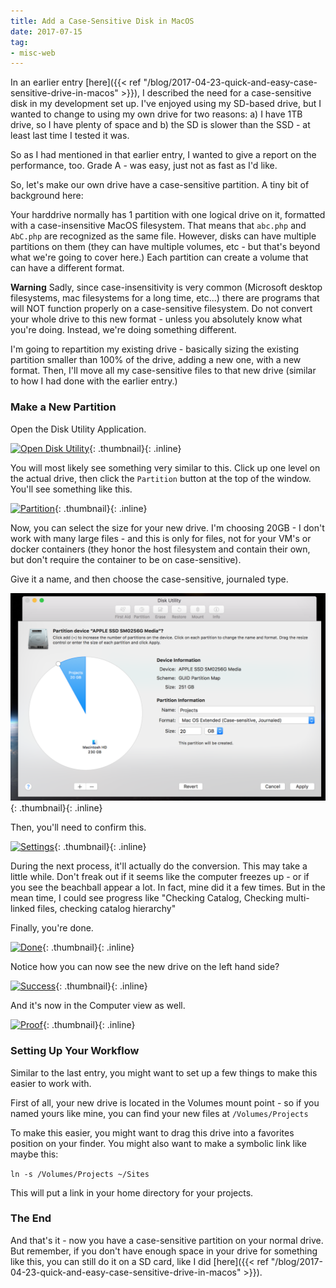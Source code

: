 ```yaml
---
title: Add a Case-Sensitive Disk in MacOS
date: 2017-07-15
tag:
- misc-web
---
```

In an earlier entry [here]({{< ref "/blog/2017-04-23-quick-and-easy-case-sensitive-drive-in-macos" >}}), I described the need for a case-sensitive disk in my development set up.  I've enjoyed using my SD-based drive, but I wanted to change to using my own drive for two reasons: a) I have 1TB drive, so I have plenty of space and b) the SD is slower than the SSD - at least last time I tested it was.  

<!--more-->

So as I had mentioned in that earlier entry, I wanted to give a report on the performance, too.  Grade A - was easy, just not as fast as I'd like.  

So, let's make our own drive have a case-sensitive partition.  A tiny bit of background here:

Your harddrive normally has 1 partition with one logical drive on it, formatted with a case-insensitive MacOS filesystem.  That means that `abc.php` and `AbC.php` are recognized as the same file.  However, disks can have multiple partitions on them (they can have multiple volumes, etc - but that's beyond what we're going to cover here.)  Each partition can create a volume that can have a different format.  

**Warning** Sadly, since case-insensitivity is very common (Microsoft desktop filesystems, mac filesystems for a long time, etc...) there are programs that will NOT function properly on a case-sensitive filesystem.  Do not convert your whole drive to this new format - unless you absolutely know what you're doing.  Instead, we're doing something different.

I'm going to repartition my existing drive - basically sizing the existing partition smaller than 100% of the drive, adding a new one, with a new format.  Then, I'll move all my case-sensitive files to that new drive (similar to how I had done with the earlier entry.)

### Make a New Partition

Open the Disk Utility Application.

[![Open Disk Utility](/uploads/2017/partition-1.png)](/uploads/2017/partition-1.png){: .thumbnail}{: .inline}

You will most likely see something very similar to this.  Click up one level on the actual drive, then click the `Partition` button at the top of the window.  You'll see something like this.

[![Partition](/uploads/2017/partition-2.png)](/uploads/2017/partition-2.png){: .thumbnail}{: .inline}

Now, you can select the size for your new drive.  I'm choosing 20GB - I don't work with many large files - and this is only for files, not for your VM's or docker containers (they honor the host filesystem and contain their own, but don't require the container to be on case-sensitive).  

Give it a name, and then choose the case-sensitive, journaled type. 

[![Settings](/uploads/2017/partition-3.png)](/uploads/2017/partition-3.png){: .thumbnail}{: .inline}

Then, you'll need to confirm this.

[![Settings](/uploads/2017/partition-4.png)](/uploads/2017/partition-4.png){: .thumbnail}{: .inline}

During the next process, it'll actually do the conversion.  This may take a little while.  Don't freak out if it seems like the computer freezes up - or if you see the beachball appear a lot.  In fact, mine did it a few times.  But in the mean time, I could see progress like "Checking Catalog, Checking multi-linked files, checking catalog hierarchy"

Finally, you're done.

[![Done](/uploads/2017/partition-5.png)](/uploads/2017/partition-5.png){: .thumbnail}{: .inline}

Notice how you can now see the new drive on the left hand side?

[![Success](/uploads/2017/partition-6.png)](/uploads/2017/partition-6.png){: .thumbnail}{: .inline}

And it's now in the Computer view as well.

[![Proof](/uploads/2017/partition-7.png)](/uploads/2017/partition-7.png){: .thumbnail}{: .inline}

### Setting Up Your Workflow

Similar to the last entry, you might want to set up a few things to make this easier to work with.

First of all, your new drive is located in the Volumes mount point - so if you named yours like mine, you can find your new files at `/Volumes/Projects` 

To make this easier, you might want to drag this drive into a favorites position on your finder.  You might also want to make a symbolic link like maybe this:

`ln -s /Volumes/Projects ~/Sites`

This will put a link in your home directory for your projects.

### The End

And that's it - now you have a case-sensitive partition on your normal drive.  But remember, if you don't have enough space in your drive for something like this, you can still do it on a SD card, like I did [here]({{< ref "/blog/2017-04-23-quick-and-easy-case-sensitive-drive-in-macos" >}}).
